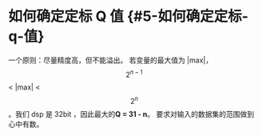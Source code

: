 # 如何确定定标 Q 值 {#5-如何确定定标-q-值}

一个原则：尽量精度高，但不能溢出。 若变量的最大值为 \|max\|，$$2^{n-1}$$&lt; \|max\| &lt; $$2^{n}$$。我们 dsp 是 32bit ，因此最大的**Q = 31 - n**。 要求对输入的数据集的范围做到心中有数。

